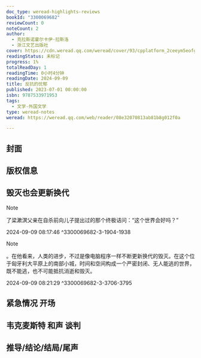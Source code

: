 ```yaml
---
doc_type: weread-highlights-reviews
bookId: "3300069682"
reviewCount: 0
noteCount: 2
author:
  - 克拉斯诺霍尔卡伊·拉斯洛
  - 浙江文艺出版社
cover: https://cdn.weread.qq.com/weread/cover/93/cpplatform_2ceeym5eofgyehgubdbwbb/t7_cpplatform_2ceeym5eofgyehgubdbwbb1693473505.jpg
readingStatus: 未标记
progress: 1%
totalReadDay: 1
readingTime: 0小时4分钟
readingDate: 2024-09-09
title: 反抗的忧郁
published: 2023-07-01 00:00:00
isbn: 9787533971953
tags:
  - 文学-外国文学
type: weread-notes
weread: https://weread.qq.com/web/reader/08e32070813ab81b8g012f0a

---
```



## 封面

## 版权信息

## 毁灭也会更新换代

> [!NOTE] 
> 了梁漱溟父亲在自杀前向儿子提出过的那个终极诘问：“这个世界会好吗？”
> 
> 2024-09-09 08:17:46 ^3300069682-3-1904-1938

> [!NOTE] 
> 。在他看来，人类的进步，不过是像电脑程序一样不断更新换代的毁灭。在这个位于匈牙利大平原上的南部小城，时间和空间构成一个严密封闭、无人能逃的世界，既不能逃，也不可能抵抗消逝和毁灭。
> 
> 2024-09-09 08:21:29 ^3300069682-3-3706-3795

## 紧急情况 开场

## 韦克麦斯特 和声 谈判

## 推导/结论/结局/尾声

